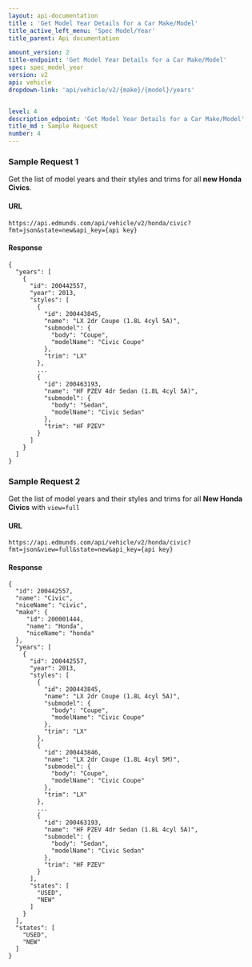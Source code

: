 ```yaml
---
layout: api-documentation
title : 'Get Model Year Details for a Car Make/Model'
title_active_left_menu: 'Spec Model/Year'
title_parent: Api documentation

amount_version: 2
title-endpoint: 'Get Model Year Details for a Car Make/Model'
spec: spec_model_year
version: v2
api: vehicle
dropdown-link: 'api/vehicle/v2/{make}/{model}/years'


level: 4
description_edpoint: 'Get Model Year Details for a Car Make/Model'
title_md : Sample Request
number: 4
---
```


### Sample Request 1

Get the list of model years and their styles and trims for all **new Honda Civics**.

#### URL

	https://api.edmunds.com/api/vehicle/v2/honda/civic?fmt=json&state=new&api_key={api key}
	
#### Response

	{
	  "years": [
	    {
	      "id": 200442557,
	      "year": 2013,
	      "styles": [
	        {
	          "id": 200443845,
	          "name": "LX 2dr Coupe (1.8L 4cyl 5A)",
	          "submodel": {
	            "body": "Coupe",
	            "modelName": "Civic Coupe"
	          },
	          "trim": "LX"
	        },
	        ...
	        {
	          "id": 200463193,
	          "name": "HF PZEV 4dr Sedan (1.8L 4cyl 5A)",
	          "submodel": {
	            "body": "Sedan",
	            "modelName": "Civic Sedan"
	          },
	          "trim": "HF PZEV"
	        }
	      ]
	    }
	  ]
	}
	
### Sample Request 2

Get the list of model years and their styles and trims for all **New Honda Civics** with <code>view=full</code>

#### URL

	https://api.edmunds.com/api/vehicle/v2/honda/civic?fmt=json&view=full&state=new&api_key={api key}

#### Response

	{
	  "id": 200442557,
	  "name": "Civic",
	  "niceName": "civic",
	  "make": {
	     "id": 200001444,
	     "name": "Honda",
	     "niceName": "honda"
	  },
	  "years": [
	    {
	      "id": 200442557,
	      "year": 2013,
	      "styles": [
	        {
	          "id": 200443845,
	          "name": "LX 2dr Coupe (1.8L 4cyl 5A)",
	          "submodel": {
	            "body": "Coupe",
	            "modelName": "Civic Coupe"
	          },
	          "trim": "LX"
	        },
	        {
	          "id": 200443846,
	          "name": "LX 2dr Coupe (1.8L 4cyl 5M)",
	          "submodel": {
	            "body": "Coupe",
	            "modelName": "Civic Coupe"
	          },
	          "trim": "LX"
	        },
	        ...
	        {
	          "id": 200463193,
	          "name": "HF PZEV 4dr Sedan (1.8L 4cyl 5A)",
	          "submodel": {
	            "body": "Sedan",
	            "modelName": "Civic Sedan"
	          },
	          "trim": "HF PZEV"
	        }
	      ],
	      "states": [
	        "USED",
	        "NEW"
	      ]
	    }
	  ],
	  "states": [
	    "USED",
	    "NEW"
	  ]
	}
